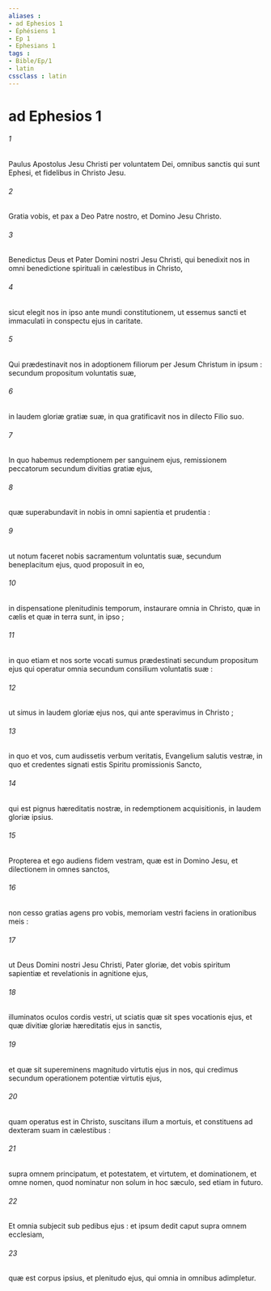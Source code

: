 ```yaml
---
aliases : 
- ad Ephesios 1
- Éphésiens 1
- Ep 1
- Ephesians 1
tags : 
- Bible/Ep/1
- latin
cssclass : latin
---
```


# ad Ephesios 1

###### 1
Paulus Apostolus Jesu Christi per voluntatem Dei, omnibus sanctis qui sunt Ephesi, et fidelibus in Christo Jesu.
###### 2
Gratia vobis, et pax a Deo Patre nostro, et Domino Jesu Christo.
###### 3
Benedictus Deus et Pater Domini nostri Jesu Christi, qui benedixit nos in omni benedictione spirituali in cælestibus in Christo,
###### 4
sicut elegit nos in ipso ante mundi constitutionem, ut essemus sancti et immaculati in conspectu ejus in caritate.
###### 5
Qui prædestinavit nos in adoptionem filiorum per Jesum Christum in ipsum : secundum propositum voluntatis suæ,
###### 6
in laudem gloriæ gratiæ suæ, in qua gratificavit nos in dilecto Filio suo.
###### 7
In quo habemus redemptionem per sanguinem ejus, remissionem peccatorum secundum divitias gratiæ ejus,
###### 8
quæ superabundavit in nobis in omni sapientia et prudentia :
###### 9
ut notum faceret nobis sacramentum voluntatis suæ, secundum beneplacitum ejus, quod proposuit in eo,
###### 10
in dispensatione plenitudinis temporum, instaurare omnia in Christo, quæ in cælis et quæ in terra sunt, in ipso ;
###### 11
in quo etiam et nos sorte vocati sumus prædestinati secundum propositum ejus qui operatur omnia secundum consilium voluntatis suæ :
###### 12
ut simus in laudem gloriæ ejus nos, qui ante speravimus in Christo ;
###### 13
in quo et vos, cum audissetis verbum veritatis, Evangelium salutis vestræ, in quo et credentes signati estis Spiritu promissionis Sancto,
###### 14
qui est pignus hæreditatis nostræ, in redemptionem acquisitionis, in laudem gloriæ ipsius.
###### 15
Propterea et ego audiens fidem vestram, quæ est in Domino Jesu, et dilectionem in omnes sanctos,
###### 16
non cesso gratias agens pro vobis, memoriam vestri faciens in orationibus meis :
###### 17
ut Deus Domini nostri Jesu Christi, Pater gloriæ, det vobis spiritum sapientiæ et revelationis in agnitione ejus,
###### 18
illuminatos oculos cordis vestri, ut sciatis quæ sit spes vocationis ejus, et quæ divitiæ gloriæ hæreditatis ejus in sanctis,
###### 19
et quæ sit supereminens magnitudo virtutis ejus in nos, qui credimus secundum operationem potentiæ virtutis ejus,
###### 20
quam operatus est in Christo, suscitans illum a mortuis, et constituens ad dexteram suam in cælestibus :
###### 21
supra omnem principatum, et potestatem, et virtutem, et dominationem, et omne nomen, quod nominatur non solum in hoc sæculo, sed etiam in futuro.
###### 22
Et omnia subjecit sub pedibus ejus : et ipsum dedit caput supra omnem ecclesiam,
###### 23
quæ est corpus ipsius, et plenitudo ejus, qui omnia in omnibus adimpletur.
